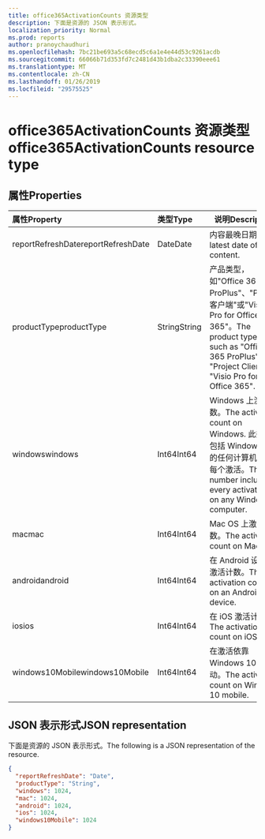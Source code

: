 ```yaml
---
title: office365ActivationCounts 资源类型
description: 下面是资源的 JSON 表示形式。
localization_priority: Normal
ms.prod: reports
author: pranoychaudhuri
ms.openlocfilehash: 7bc21be693a5c68ecd5c6a1e4e44d53c9261acdb
ms.sourcegitcommit: 66066b71d353fd7c2481d43b1dba2c33390eee61
ms.translationtype: MT
ms.contentlocale: zh-CN
ms.lasthandoff: 01/26/2019
ms.locfileid: "29575525"
---
```

# <a name="office365activationcounts-resource-type"></a><span data-ttu-id="03323-103">office365ActivationCounts 资源类型</span><span class="sxs-lookup"><span data-stu-id="03323-103">office365ActivationCounts resource type</span></span>

## <a name="properties"></a><span data-ttu-id="03323-104">属性</span><span class="sxs-lookup"><span data-stu-id="03323-104">Properties</span></span>

| <span data-ttu-id="03323-105">属性</span><span class="sxs-lookup"><span data-stu-id="03323-105">Property</span></span>          | <span data-ttu-id="03323-106">类型</span><span class="sxs-lookup"><span data-stu-id="03323-106">Type</span></span>   | <span data-ttu-id="03323-107">说明</span><span class="sxs-lookup"><span data-stu-id="03323-107">Description</span></span>                              |
| :---------------- | :----- | ---------------------------------------- |
| <span data-ttu-id="03323-108">reportRefreshDate</span><span class="sxs-lookup"><span data-stu-id="03323-108">reportRefreshDate</span></span> | <span data-ttu-id="03323-109">Date</span><span class="sxs-lookup"><span data-stu-id="03323-109">Date</span></span>   | <span data-ttu-id="03323-110">内容最晚日期。</span><span class="sxs-lookup"><span data-stu-id="03323-110">The latest date of the content.</span></span>          |
| <span data-ttu-id="03323-111">productType</span><span class="sxs-lookup"><span data-stu-id="03323-111">productType</span></span>       | <span data-ttu-id="03323-112">String</span><span class="sxs-lookup"><span data-stu-id="03323-112">String</span></span> | <span data-ttu-id="03323-113">产品类型，如"Office 365 ProPlus"、"Project 客户端"或"Visio Pro for Office 365"。</span><span class="sxs-lookup"><span data-stu-id="03323-113">The product type, such as "Office 365 ProPlus", "Project Client", or "Visio Pro for Office 365".</span></span> |
| <span data-ttu-id="03323-114">windows</span><span class="sxs-lookup"><span data-stu-id="03323-114">windows</span></span>           | <span data-ttu-id="03323-115">Int64</span><span class="sxs-lookup"><span data-stu-id="03323-115">Int64</span></span>  | <span data-ttu-id="03323-116">Windows 上激活计数。</span><span class="sxs-lookup"><span data-stu-id="03323-116">The activation count on Windows.</span></span> <span data-ttu-id="03323-117">此数值包括 Windows 中的任何计算机上的每个激活。</span><span class="sxs-lookup"><span data-stu-id="03323-117">This number includes every activation on any Windows computer.</span></span> |
| <span data-ttu-id="03323-118">mac</span><span class="sxs-lookup"><span data-stu-id="03323-118">mac</span></span>               | <span data-ttu-id="03323-119">Int64</span><span class="sxs-lookup"><span data-stu-id="03323-119">Int64</span></span>  | <span data-ttu-id="03323-120">Mac OS 上激活计数。</span><span class="sxs-lookup"><span data-stu-id="03323-120">The activation count on Mac OS.</span></span>          |
| <span data-ttu-id="03323-121">android</span><span class="sxs-lookup"><span data-stu-id="03323-121">android</span></span>           | <span data-ttu-id="03323-122">Int64</span><span class="sxs-lookup"><span data-stu-id="03323-122">Int64</span></span>  | <span data-ttu-id="03323-123">在 Android 设备上激活计数。</span><span class="sxs-lookup"><span data-stu-id="03323-123">The activation count on an Android device.</span></span>  |
| <span data-ttu-id="03323-124">ios</span><span class="sxs-lookup"><span data-stu-id="03323-124">ios</span></span>               | <span data-ttu-id="03323-125">Int64</span><span class="sxs-lookup"><span data-stu-id="03323-125">Int64</span></span>  | <span data-ttu-id="03323-126">在 iOS 激活计数。</span><span class="sxs-lookup"><span data-stu-id="03323-126">The activation count on iOS.</span></span>             |
| <span data-ttu-id="03323-127">windows10Mobile</span><span class="sxs-lookup"><span data-stu-id="03323-127">windows10Mobile</span></span>   | <span data-ttu-id="03323-128">Int64</span><span class="sxs-lookup"><span data-stu-id="03323-128">Int64</span></span>  | <span data-ttu-id="03323-129">在激活依靠 Windows 10 移动。</span><span class="sxs-lookup"><span data-stu-id="03323-129">The activation count on Windows 10 mobile.</span></span> |

## <a name="json-representation"></a><span data-ttu-id="03323-130">JSON 表示形式</span><span class="sxs-lookup"><span data-stu-id="03323-130">JSON representation</span></span>

<span data-ttu-id="03323-131">下面是资源的 JSON 表示形式。</span><span class="sxs-lookup"><span data-stu-id="03323-131">The following is a JSON representation of the resource.</span></span>

<!-- {
  "blockType": "resource",
  "@odata.type": "microsoft.graph.office365ActivationCounts"
} -->

```json
{
  "reportRefreshDate": "Date", 
  "productType": "String", 
  "windows": 1024, 
  "mac": 1024, 
  "android": 1024, 
  "ios": 1024, 
  "windows10Mobile": 1024
}
```
